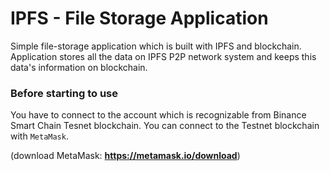 # IPFS - File Storage Application
Simple file-storage application which is built with IPFS and blockchain. Application stores all the data
on IPFS P2P network system and keeps this data's information on blockchain. 

### Before starting to use
You have to connect to the account which is recognizable from Binance
Smart Chain Tesnet blockchain. You can connect to the Testnet blockchain
with `MetaMask`.

(download MetaMask: **https://metamask.io/download**)